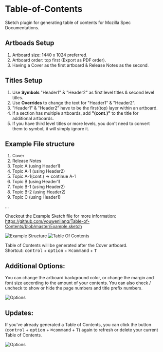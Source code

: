 # Table-of-Contents
Sketch plugin for generating table of contents for Mozilla Spec Documentations.

## Artboads Setup
1. Artboard size: 1440 x 1024 preferred.
2. Artboard order: top first (Export as PDF order).
3. Having a Cover as the first artboard & Release Notes as the second.

## Titles Setup
1. Use **Symbols** "Header1" & "Header2" as first level titles & second level titles.
2. Use **Overrides** to change the text for "Header1" & "Header2".
3. "Header1" & "Header2" have to be the first(top) layer within an artboard.
4. If a section has multiple artboards, add **"(cont.)"** to the title for additional artboards.
5. If you have third level titles or more levels, you don't need to convert them to symbol, it will simply ignore it.

## Example File structure
1. Cover
2. Release Notes
3. Topic A (using Header1)
4. Topic A-1 (using Header2)
5. Topic A-1(cont.) -> continue A-1
6. Topic B (using Header1)
7. Topic B-1 (using Header2)
8. Topic B-2 (using Header2)  
9. Topic C (using Header1)  
  
...  
  
Checkout the Example Sketch file for more information: https://github.com/youwenliang/Table-of-Contents/blob/master/Example.sketch

![Example Structure](https://raw.githubusercontent.com/youwenliang/Table-of-Contents/master/Sketch%20Artboards.png)
![Table Of Contents](https://raw.githubusercontent.com/youwenliang/Table-of-Contents/master/Sketch%20Arboards1.png)

Table of Contents will be generated after the Cover artboard.  
Shortcut: <kbd>control</kbd> + <kbd>option</kbd> + <kbd>⌘command</kbd> + <kbd>T</kbd>

## Additional Options:  
You can change the artboard background color, or change the margin and font size according to the amount of your contents.
You can also check / uncheck to show or hide the page numbers and title prefix numbers.

![Options](https://raw.githubusercontent.com/youwenliang/Table-of-Contents/master/Sketch%20Options.png)


## Updates: 
If you've already generated a Table of Contents, you can click the button (<kbd>control</kbd> + <kbd>option</kbd> + <kbd>⌘command</kbd> + <kbd>T</kbd>) again to refresh or delete your current Table of Contents.

![Options](https://github.com/youwenliang/Table-of-Contents/blob/master/Images/Sketch%20Options1.png)
